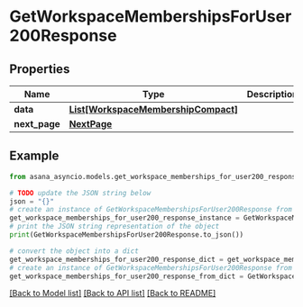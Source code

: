 # GetWorkspaceMembershipsForUser200Response


## Properties

Name | Type | Description | Notes
------------ | ------------- | ------------- | -------------
**data** | [**List[WorkspaceMembershipCompact]**](WorkspaceMembershipCompact.md) |  | [optional] 
**next_page** | [**NextPage**](NextPage.md) |  | [optional] 

## Example

```python
from asana_asyncio.models.get_workspace_memberships_for_user200_response import GetWorkspaceMembershipsForUser200Response

# TODO update the JSON string below
json = "{}"
# create an instance of GetWorkspaceMembershipsForUser200Response from a JSON string
get_workspace_memberships_for_user200_response_instance = GetWorkspaceMembershipsForUser200Response.from_json(json)
# print the JSON string representation of the object
print(GetWorkspaceMembershipsForUser200Response.to_json())

# convert the object into a dict
get_workspace_memberships_for_user200_response_dict = get_workspace_memberships_for_user200_response_instance.to_dict()
# create an instance of GetWorkspaceMembershipsForUser200Response from a dict
get_workspace_memberships_for_user200_response_from_dict = GetWorkspaceMembershipsForUser200Response.from_dict(get_workspace_memberships_for_user200_response_dict)
```
[[Back to Model list]](../README.md#documentation-for-models) [[Back to API list]](../README.md#documentation-for-api-endpoints) [[Back to README]](../README.md)


